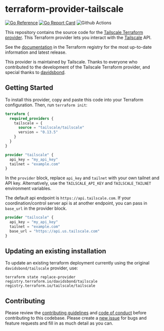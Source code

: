 # terraform-provider-tailscale 

[![Go Reference](https://pkg.go.dev/badge/github.com/tailscale/terraform-provider-tailscale.svg)](https://pkg.go.dev/github.com/tailscale/terraform-provider-tailscale)
[![Go Report Card](https://goreportcard.com/badge/github.com/tailscale/terraform-provider-tailscale)](https://goreportcard.com/report/github.com/tailscale/terraform-provider-tailscale)
![Github Actions](https://github.com/tailscale/terraform-provider-tailscale/actions/workflows/ci.yml/badge.svg?branch=master)

This repository contains the source code for the [Tailscale Terraform provider](https://registry.terraform.io/providers/tailscale/tailscale).
This Terraform provider lets you interact with the [Tailscale](https://tailscale.com) API.

See the [documentation](https://registry.terraform.io/providers/tailscale/tailscale/latest/docs) in the Terraform registry
for the most up-to-date information and latest release.

This provider is maintained by Tailscale. Thanks to everyone who contributed to the development of the Tailscale Terraform provider, and special thanks to [davidsbond](https://github.com/davidsbond).

## Getting Started

To install this provider, copy and paste this code into your Terraform configuration. Then, run `terraform init`:

```terraform
terraform {
  required_providers {
    tailscale = {
      source = "tailscale/tailscale"
      version = "0.13.5"
    }
  }
}

provider "tailscale" {
  api_key = "my_api_key"
  tailnet = "example.com"
}
```

In the `provider` block, replace `api_key` and `tailnet` with your own tailnet and API key. Alternatively, use the
`TAILSCALE_API_KEY` and `TAILSCALE_TAILNET` environment variables.

The default api endpoint is `https://api.tailscale.com`. If your coordination/control server api is at another endpoint, you can pass in `base_url` in the provider block.

```terraform
provider "tailscale" {
  api_key = "my_api_key"
  tailnet = "example.com"
  base_url = "https://api.us.tailscale.com"
}
```

## Updating an existing installation
To update an existing terraform deployment currently using the original `davidsbond/tailscale` provider, use:
```
terraform state replace-provider registry.terraform.io/davidsbond/tailscale registry.terraform.io/tailscale/tailscale
```

## Contributing

Please review the [contributing guidelines](./CONTRIBUTING.md) and [code of conduct](.github/CODE_OF_CONDUCT.md) before
contributing to this codebase. Please create a [new issue](https://github.com/tailscale/terraform-provider-tailscale/issues/new/choose) 
for bugs and feature requests and fill in as much detail as you can.
